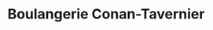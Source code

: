 ---
title: "Boulangerie Conan-Tavernier"
url: /viglain/boulangerie-conan-tavernier/
shop: boulangerie
---